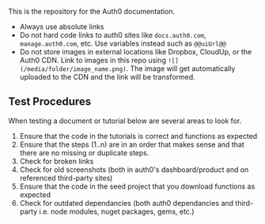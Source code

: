 This is the repository for the Auth0 documentation.


* Always use absolute links
* Do not hard code links to auth0 sites like `docs.auth0.com`, `manage.auth0.com`, etc. Use variables instead such as `@@uiUrl@@`
* Do not store images in external locations like Dropbox, CloudUp, or the Auth0 CDN. Link to images in this repo using `![](/media/folder/image_name.png)`. The image will get automatically uploaded to the CDN and the link will be transformed.


## Test Procedures
When testing a document or tutorial below are several areas to look for.

1) Ensure that the code in the tutorials is correct and functions as expected
2) Ensure that the steps (1..n) are in an order that makes sense and that there are no missing or duplicate steps.
3) Check for broken links
4) Check for old screenshots (both in auth0's dashboard/product and on referenced third-party sites)
5) Ensure that the code in the seed project that you download functions as expected
6) Check for outdated dependancies (both auth0 dependancies and third-party i.e. node modules, nuget packages, gems, etc.)
